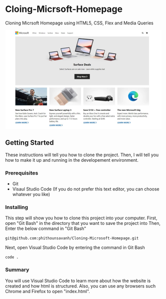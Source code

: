 # Cloing-Micrsoft-Homepage

Cloning Micrsoft Homepage using HTML5, CSS, Flex and Media Queries

![alt text](img/index1.JPG)

## Getting Started

These instructions will tell you how to clone the project. Then, I will tell you how to make it up and running in the developement environment.

### Prerequisites

- Git
- Visaul Studio Code (If you do not prefer this text editor, you can choose whatever you like)

### Installing

This step will show you how to clone this project into your computer.
First, open "Git Bash" in the directory that you want to save the project into
Then, Enter the below command in "Git Bash"

```
git@github.com:phithounsavanh/Cloning-Microsoft-Homepage.git
```

Next, open Visual Studio Code by entering the command in Git Bash

```
code .
```

### Summary

You will use Visual Studio Code to learn more about how the website is created and how html is structured. Also, you can use any browsers such Chrome and Firefox to open "index.html".
